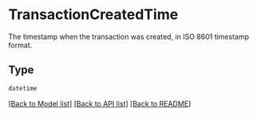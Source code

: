 # TransactionCreatedTime

The timestamp when the transaction was created, in ISO 8601 timestamp format.


## Type
```python
datetime
```


[[Back to Model list]](../../../../README.md#models-v2-link) [[Back to API list]](../../../../README.md#apis-v2-link) [[Back to README]](../../../../README.md)
